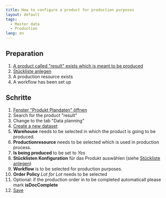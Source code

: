 ```yaml
---
title: How to configure a product for production purposes
layout: default
tags:
  - Master data
  - Production
lang: en
---
```

## Preparation
1. [A product called "result" exists which is meant to be produced](Wie_lege_ich_ein_neues_Produkt_an)
1. [Stückliste anlegen](Wie_erstelle_ich_eine_Rezeptur_Stückliste)
1. A production resource exists
1. A workflow has been set up

## Schritte
1. [Fenster "Produkt Plandaten" öffnen](Wie_finde_und_öffne_ich_ein_Fenster)
1. Search for the product "result"
1. Change to the tab "Data planning" 
1. [Create a new dataset](How_to_add_new_data)
1. __Warehouse__ needs to be selected in which the product is going to be produced.
1. __Productionresource__ needs to be selected which is used in production process.
1. __Is being produced__ to be set to _Yes_
1. __Stücklisten Konfiguration__ für das Produkt auswählen (siehe [Stückliste anlegen](Wie_erstelle_ich_eine_Rezeptur_Stückliste))
1. __Workflow__ is to be selected for production purposes.
1. __Order Policy__ _Lot for Lot_ needs to be selected
1. Optional: if the production order in to be completed automaticall please mark __isDocComplete__ 
1. [Save](How_to_add_new_data)
